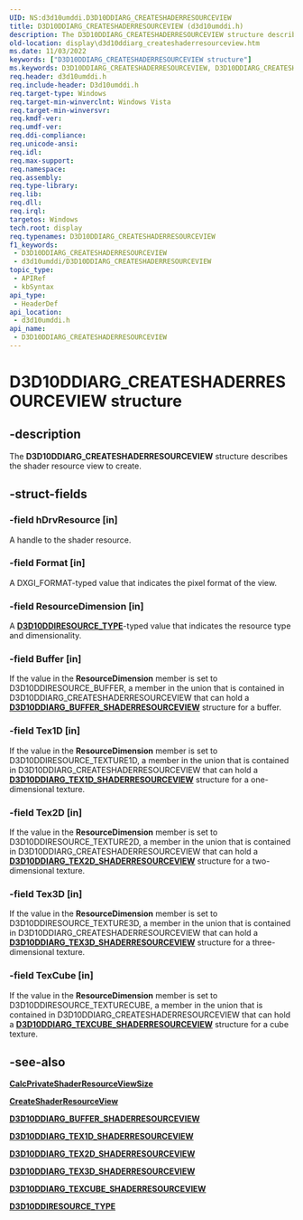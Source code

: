 ```yaml
---
UID: NS:d3d10umddi.D3D10DDIARG_CREATESHADERRESOURCEVIEW
title: D3D10DDIARG_CREATESHADERRESOURCEVIEW (d3d10umddi.h)
description: The D3D10DDIARG_CREATESHADERRESOURCEVIEW structure describes the shader resource view to create.
old-location: display\d3d10ddiarg_createshaderresourceview.htm
ms.date: 11/03/2022
keywords: ["D3D10DDIARG_CREATESHADERRESOURCEVIEW structure"]
ms.keywords: D3D10DDIARG_CREATESHADERRESOURCEVIEW, D3D10DDIARG_CREATESHADERRESOURCEVIEW structure [Display Devices], UMDisplayDriver_Dx10param_Structs_5307f7f2-0e25-4847-b1d4-5300c27320b7.xml, d3d10umddi/D3D10DDIARG_CREATESHADERRESOURCEVIEW, display.d3d10ddiarg_createshaderresourceview
req.header: d3d10umddi.h
req.include-header: D3d10umddi.h
req.target-type: Windows
req.target-min-winverclnt: Windows Vista
req.target-min-winversvr: 
req.kmdf-ver: 
req.umdf-ver: 
req.ddi-compliance: 
req.unicode-ansi: 
req.idl: 
req.max-support: 
req.namespace: 
req.assembly: 
req.type-library: 
req.lib: 
req.dll: 
req.irql: 
targetos: Windows
tech.root: display
req.typenames: D3D10DDIARG_CREATESHADERRESOURCEVIEW
f1_keywords:
 - D3D10DDIARG_CREATESHADERRESOURCEVIEW
 - d3d10umddi/D3D10DDIARG_CREATESHADERRESOURCEVIEW
topic_type:
 - APIRef
 - kbSyntax
api_type:
 - HeaderDef
api_location:
 - d3d10umddi.h
api_name:
 - D3D10DDIARG_CREATESHADERRESOURCEVIEW
---
```


# D3D10DDIARG_CREATESHADERRESOURCEVIEW structure

## -description

The **D3D10DDIARG_CREATESHADERRESOURCEVIEW** structure describes the shader resource view to create.

## -struct-fields

### -field hDrvResource [in]

A handle to the shader resource.

### -field Format [in]

A DXGI_FORMAT-typed value that indicates the pixel format of the view.

### -field ResourceDimension [in]

A [**D3D10DDIRESOURCE_TYPE**](/windows-hardware/drivers/display/ne-d3d10umddi-d3d10ddiresource_type)-typed value that indicates the resource type and dimensionality.

### -field Buffer [in]

If the value in the **ResourceDimension** member is set to D3D10DDIRESOURCE_BUFFER, a member in the union that is contained in D3D10DDIARG_CREATESHADERRESOURCEVIEW that can hold a [**D3D10DDIARG_BUFFER_SHADERRESOURCEVIEW**](ns-d3d10umddi-d3d10ddiarg_buffer_shaderresourceview.md) structure for a buffer.

### -field Tex1D [in]

If the value in the **ResourceDimension** member is set to D3D10DDIRESOURCE_TEXTURE1D, a member in the union that is contained in D3D10DDIARG_CREATESHADERRESOURCEVIEW that can hold a [**D3D10DDIARG_TEX1D_SHADERRESOURCEVIEW**](ns-d3d10umddi-d3d10ddiarg_tex1d_shaderresourceview.md) structure for a one-dimensional texture.

### -field Tex2D [in]

If the value in the **ResourceDimension** member is set to D3D10DDIRESOURCE_TEXTURE2D, a member in the union that is contained in D3D10DDIARG_CREATESHADERRESOURCEVIEW that can hold a [**D3D10DDIARG_TEX2D_SHADERRESOURCEVIEW**](ns-d3d10umddi-d3d10ddiarg_tex2d_shaderresourceview.md) structure for a two-dimensional texture.

### -field Tex3D [in]

If the value in the **ResourceDimension** member is set to D3D10DDIRESOURCE_TEXTURE3D, a member in the union that is contained in D3D10DDIARG_CREATESHADERRESOURCEVIEW that can hold a [**D3D10DDIARG_TEX3D_SHADERRESOURCEVIEW**](ns-d3d10umddi-d3d10ddiarg_tex3d_shaderresourceview.md) structure for a three-dimensional texture.

### -field TexCube [in]

If the value in the **ResourceDimension** member is set to D3D10DDIRESOURCE_TEXTURECUBE, a member in the union that is contained in D3D10DDIARG_CREATESHADERRESOURCEVIEW that can hold a [**D3D10DDIARG_TEXCUBE_SHADERRESOURCEVIEW**](ns-d3d10umddi-d3d10ddiarg_texcube_shaderresourceview.md) structure for a cube texture.

## -see-also

[**CalcPrivateShaderResourceViewSize**](nc-d3d10umddi-pfnd3d10ddi_calcprivateshaderresourceviewsize.md)

[**CreateShaderResourceView**](nc-d3d10umddi-pfnd3d10ddi_createshaderresourceview.md)

[**D3D10DDIARG_BUFFER_SHADERRESOURCEVIEW**](ns-d3d10umddi-d3d10ddiarg_buffer_shaderresourceview.md)

[**D3D10DDIARG_TEX1D_SHADERRESOURCEVIEW**](ns-d3d10umddi-d3d10ddiarg_tex1d_shaderresourceview.md)

[**D3D10DDIARG_TEX2D_SHADERRESOURCEVIEW**](ns-d3d10umddi-d3d10ddiarg_tex2d_shaderresourceview.md)

[**D3D10DDIARG_TEX3D_SHADERRESOURCEVIEW**](ns-d3d10umddi-d3d10ddiarg_tex3d_shaderresourceview.md)

[**D3D10DDIARG_TEXCUBE_SHADERRESOURCEVIEW**](ns-d3d10umddi-d3d10ddiarg_texcube_shaderresourceview.md)

[**D3D10DDIRESOURCE_TYPE**](/windows-hardware/drivers/display/ne-d3d10umddi-d3d10ddiresource_type)
